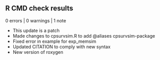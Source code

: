 ## R CMD check results

0 errors | 0 warnings | 1 note

* This update is a patch
* Made changes to cpsurvsim.R to add @aliases cpsurvsim-package
* Fixed error in example for exp_memsim
* Updated CITATION to comply with new syntax
* New version of roxygen 
